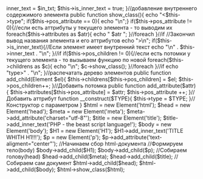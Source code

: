 <?

class Element{
  
   public $type;//Тип элемента
   public $pos_children = 0;//счетчик для потомков элемента
   public $pos_attribute = 0;//счетчик для аттрибутов элемента
   public $inner_text;//Внутренний текст элемента
   public $is_inner_text = false;//Имеет ли элемент внутренний текст
   
   public $attributes = array();//Массив аттрибутов
   
   public $childrens = array();//массив потомков
   
   public function add_inner_text($in_txt){
    
    $this->inner_text = $in_txt;
    $this->is_inner_text = true;
    
   }//добавление внутреннего содержимого элемента
   
   public function show_class(){
    
        echo "<$this->type";
        
        if($this->pos_attribute == 0){ echo "\n";}
        
        if($this->pos_attribute != 0){//если есть аттрибуты у текущего элемента - то выводим их
            
            foreach($this->attributes as $atr){
                
                echo " $atr ";
                
            }//foreach
            
        }//if
        
        //Закончил вывод названия элемента и его аттрибутов
         
        echo ">\n";
        
        if($this->is_inner_text){//Если элемент имеет внутренний текст 
            
            echo "\n" . $this->inner_text . "\n";
            
        }//if
        
            
        if($this->pos_children != 0){//если есть потомки у текущего элемента - то вызываем функцию по новой
            
            foreach($this->childrens as $c){
                echo "\n";
                $c->show_class();
                
            }//foreach
            
        }//if
        
        echo "</$this->type>" . "\n";        
    
   }//распечатать дерево элементов
   
   public function add_child(Element $el){
    
    $this->childrens[$this->pos_children] = $el;
    $this->pos_children++;
    
   }//Добавить потомка
    
   public function add_attribute($attr){
    
    $this->attributes[$this->pos_attribute] = $attr;
    $this->pos_attribute ++;
    
   }//Добавить аттрибут
   
   function __construct($TYPE){
    
    $this->type = $TYPE;
    
   }//Конструктор с параметром    
}

$html = new Element('html');
$head = new Element('head');
$meta = new Element('meta');
$meta->add_attribute('charset="utf-8"');
$title = new Element('title');
$title->add_inner_text('PHP - the beast script language!');

$body = new Element('body');
$H1 = new Element('H1');
$H1->add_inner_text('TITLE WHITH H1!!!');

$p = new Element('p');
$p->add_attribute('text-aligment="center"');

//Начинаем сбор html-документа

//Формируем тело(body)

$body->add_child($H1);
$body->add_child($p);

//Собираем голову(head)

$head->add_child($meta);
$head->add_child($title);

//Собираем сам документ

$html->add_child($head);
$html->add_child($body);

$html->show_class($html);

